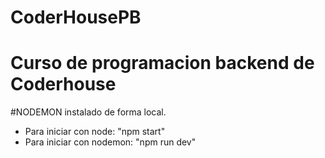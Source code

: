 # CoderHousePB
# Curso de programacion backend de Coderhouse

#NODEMON instalado de forma local.
  - Para iniciar con node: "npm start"
  - Para iniciar con nodemon: "npm run dev"
